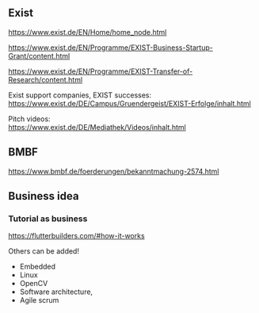 
## Exist

https://www.exist.de/EN/Home/home_node.html

https://www.exist.de/EN/Programme/EXIST-Business-Startup-Grant/content.html

https://www.exist.de/EN/Programme/EXIST-Transfer-of-Research/content.html

Exist support companies, EXIST successes:  
https://www.exist.de/DE/Campus/Gruendergeist/EXIST-Erfolge/inhalt.html

Pitch videos:  
https://www.exist.de/DE/Mediathek/Videos/inhalt.html

## BMBF

https://www.bmbf.de/foerderungen/bekanntmachung-2574.html

## Business idea

### Tutorial as business

https://flutterbuilders.com/#how-it-works

Others can be added! 
* Embedded
* Linux
* OpenCV
* Software architecture, 
* Agile scrum
